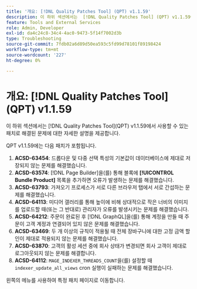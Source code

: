 ```yaml
---
title: '개요: [!DNL Quality Patches Tool] (QPT) v1.1.59'
description: 이 하위 섹션에서는  [!DNL Quality Patches Tool] (QPT) v1.1.59에서 사용할 수 있는 패치로 해결된 문제에 대한 자세한 설명을 제공합니다.
feature: Tools and External Services
role: Admin, Developer
exl-id: da4c24c8-34c4-4ac0-9473-5f14f7002d3b
type: Troubleshooting
source-git-commit: 7fdb02a6d89d50ea593c5fd99d78101f89198424
workflow-type: tm+mt
source-wordcount: '227'
ht-degree: 0%

---
```


# 개요: [!DNL Quality Patches Tool]&#x200B;(QPT) v1.1.59

이 하위 섹션에서는 [!DNL Quality Patches Tool]&#x200B;(QPT) v1.1.59에서 사용할 수 있는 패치로 해결된 문제에 대한 자세한 설명을 제공합니다.

QPT v1.1.59에는 다음 패치가 포함됩니다.

1. **ACSD-63454**: 드롭다운 및 다중 선택 특성의 기본값이 데이터베이스에 제대로 저장되지 않는 문제를 해결했습니다.
1. **ACSD-63574**: [!DNL Page Builder]을(를) 통해 블록에 **[!UICONTROL Bundle Product]** 목록을 추가하면 오류가 발생하는 문제를 해결했습니다.
1. **ACSD-63793**: 가져오기 프로세스가 서로 다른 브라우저 탭에서 서로 간섭하는 문제를 해결했습니다.
1. **ACSD-64113**: 미디어 갤러리를 통해 높이에 비해 상대적으로 작은 너비의 이미지를 업로드할 때(또는 그 반대로) 관리자가 오류를 발생시키는 문제를 해결했습니다.
1. **ACSD-64212**: 주문이 완료된 후 [!DNL GraphQL]을(를) 통해 계정을 만들 때 주문이 고객 계정과 연결되어 있지 않은 문제를 해결했습니다.
1. **ACSD-63469**: 두 개 이상의 규칙이 적용될 때 전체 장바구니에 대한 고정 금액 할인이 제대로 적용되지 않는 문제를 해결했습니다.
1. **ACSD-63870**: 고객의 활성 세션 중에 회사 상태가 변경되면 회사 고객이 제대로 로그아웃되지 않는 문제를 해결합니다.
1. **ACSD-64112**: `MAGE_INDEXER_THREADS_COUNT`을(를) 설정할 때 `indexer_update_all_views` cron 실행이 실패하는 문제를 해결했습니다.

왼쪽의 메뉴를 사용하여 특정 패치 페이지로 이동합니다.
